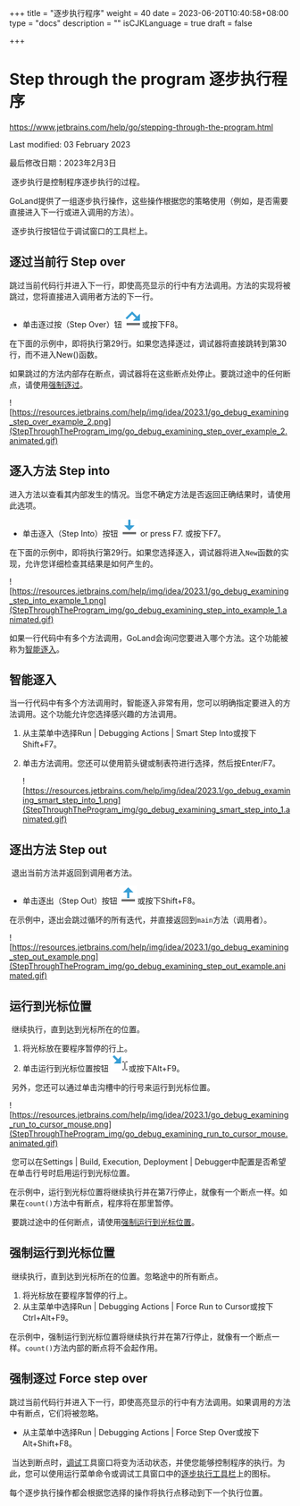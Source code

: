 +++
title = "逐步执行程序"
weight = 40
date = 2023-06-20T10:40:58+08:00
type = "docs"
description = ""
isCJKLanguage = true
draft = false

+++
# Step through the program 逐步执行程序

https://www.jetbrains.com/help/go/stepping-through-the-program.html﻿

Last modified: 03 February 2023

最后修改日期：2023年2月3日

​	逐步执行是控制程序逐步执行的过程。

​	GoLand提供了一组逐步执行操作，这些操作根据您的策略使用（例如，是否需要直接进入下一行或进入调用的方法）。

​	逐步执行按钮位于调试窗口的工具栏上。

## 逐过当前行 Step over﻿

​	跳过当前代码行并进入下一行，即使高亮显示的行中有方法调用。方法的实现将被跳过，您将直接进入调用者方法的下一行。

 

- 单击逐过按（Step Over）钮 ![Step Over button](StepThroughTheProgram_img/app.actions.traceOver.svg)或按下F8。

​	在下面的示例中，即将执行第29行。如果您选择逐过，调试器将直接跳转到第30行，而不进入New()函数。

​	如果跳过的方法内部存在断点，调试器将在这些断点处停止。要跳过途中的任何断点，请使用[强制逐过](https://www.jetbrains.com/help/go/stepping-through-the-program.html#force-step-over)。

![https://resources.jetbrains.com/help/img/idea/2023.1/go_debug_examining_step_over_example_2.png](StepThroughTheProgram_img/go_debug_examining_step_over_example_2.animated.gif)

## 逐入方法 Step into﻿

​	进入方法以查看其内部发生的情况。当您不确定方法是否返回正确结果时，请使用此选项。 

- 单击逐入（Step Into）按钮 ![Step Into button](StepThroughTheProgram_img/app.actions.traceInto.svg) or press F7. 或按下F7。

​	在下面的示例中，即将执行第29行。如果您选择逐入，调试器将进入`New`函数的实现，允许您详细检查其结果是如何产生的。

![https://resources.jetbrains.com/help/img/idea/2023.1/go_debug_examining_step_into_example_1.png](StepThroughTheProgram_img/go_debug_examining_step_into_example_1.animated.gif)

​	如果一行代码中有多个方法调用，GoLand会询问您要进入哪个方法。这个功能被称为[智能逐入](https://www.jetbrains.com/help/go/stepping-through-the-program.html#smart-step-into)。

## 智能逐入

​	当一行代码中有多个方法调用时，智能逐入非常有用，您可以明确指定要进入的方法调用。这个功能允许您选择感兴趣的方法调用。

1. 从主菜单中选择Run | Debugging Actions | Smart Step Into或按下Shift+F7。

2. 单击方法调用。您还可以使用箭头键或制表符进行选择，然后按Enter/F7。

   ![https://resources.jetbrains.com/help/img/idea/2023.1/go_debug_examining_smart_step_into_1.png](StepThroughTheProgram_img/go_debug_examining_smart_step_into_1.animated.gif)


## 逐出方法 Step out﻿

​	退出当前方法并返回到调用者方法。

 

- 单击逐出（Step Out）按钮 ![Step Out button](StepThroughTheProgram_img/app.actions.stepOut.svg)或按下Shift+F8。

​	在示例中，逐出会跳过循环的所有迭代，并直接返回到`main`方法（调用者）。

![https://resources.jetbrains.com/help/img/idea/2023.1/go_debug_examining_step_out_example.png](StepThroughTheProgram_img/go_debug_examining_step_out_example.animated.gif)

## 运行到光标位置

​	继续执行，直到达到光标所在的位置。 

1. 将光标放在要程序暂停的行上。
3. 单击运行到光标位置按钮 ![Run to Cursor button](StepThroughTheProgram_img/app.actions.runToCursor.svg)或按下Alt+F9。

​	另外，您还可以通过单击沟槽中的行号来运行到光标位置。

![https://resources.jetbrains.com/help/img/idea/2023.1/go_debug_examining_run_to_cursor_mouse.png](StepThroughTheProgram_img/go_debug_examining_run_to_cursor_mouse.animated.gif)

​	您可以在Settings | Build, Execution, Deployment | Debugger中配置是否希望在单击行号时启用运行到光标位置。

​	在示例中，运行到光标位置将继续执行并在第7行停止，就像有一个断点一样。如果在`count()`方法中有断点，程序将在那里暂停。

​	要跳过途中的任何断点，请使用[强制运行到光标位置](https://www.jetbrains.com/help/go/stepping-through-the-program.html#force-run-to-cursor)。

## 强制运行到光标位置

​	继续执行，直到达到光标所在的位置。忽略途中的所有断点。 

1. 将光标放在要程序暂停的行上。
4. 从主菜单中选择Run | Debugging Actions | Force Run to Cursor或按下Ctrl+Alt+F9。

​	在示例中，强制运行到光标位置将继续执行并在第7行停止，就像有一个断点一样。`count()`方法内部的断点将不会起作用。

## 强制逐过 Force step over﻿

​	跳过当前代码行并进入下一行，即使高亮显示的行中有方法调用。如果调用的方法中有断点，它们将被忽略。 

- 从主菜单中选择Run | Debugging Actions | Force Step Over或按下Alt+Shift+F8。

​	当达到断点时，[调试](https://www.jetbrains.com/help/go/debug-tool-window.html)工具窗口将变为活动状态，并使您能够控制程序的执行。为此，您可以使用运行菜单命令或调试工具窗口中的[逐步执行工具栏](https://www.jetbrains.com/help/go/debug-tool-window.html#steptoolbar)上的图标。

​	每个逐步执行操作都会根据您选择的操作将执行点移动到下一个执行位置。